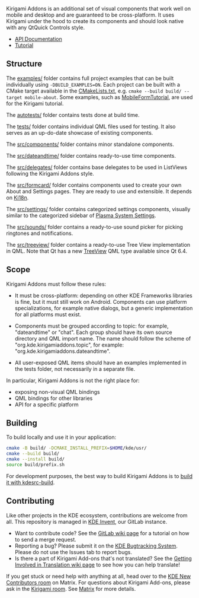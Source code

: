 <!--
SPDX-FileCopyrightText: 2019 David Edmundson <kde@davidedmundson.co.uk>
SPDX-FileCopyrightText: 2020 Nicolas Fella <nicolas.fella@gmx.de>
SPDX-License-Identifier: CC-BY-SA-4.0
-->

Kirigami Addons is an additional set of visual components that work well on mobile and desktop and are guaranteed to be cross-platform. It uses Kirigami under the hood to create its components and should look native with any QtQuick Controls style.

* [API Documentation](https://api.kde.org/kirigami-addons/html/index.html)
* [Tutorial](https://develop.kde.org/docs/getting-started/kirigami/formcard-intro/)

## Structure

The [examples/](examples) folder contains full project examples that can be built individually using `-DBUILD_EXAMPLES=ON`. Each project can be built with a CMake target available in the [CMakeLists.txt](examples/CMakeLists.txt), e.g. `cmake --build build/ --target mobile-about`. Some examples, such as [MobileFormTutorial](examples/MobileFormTutorial), are used for the Kirigami tutorial.

The [autotests/](autotests) folder contains tests done at build time.

The [tests/](tests) folder contains individual QML files used for testing. It also serves as an up-do-date showcase of existing components.

The [src/components/](src/components) folder contains minor standalone components.

The [src/dateandtime/](src/dateandtime) folder contains ready-to-use time components.

The [src/delegates/](src/delegates) folder contains base delegates to be used in ListViews following the Kirigami Addons style.

The [src/formcard/](src/mobileform) folder contains components used to create your own About and Settings pages. They are ready to use and extensible. It depends on [Ki18n](https://api.kde.org/frameworks/ki18n/html/index.html).

The [src/settings/](src/settings) folder contains categorized settings components, visually similar to the categorized sidebar of [Plasma System Settings](https://invent.kde.org/plasma/systemsettings).

The [src/sounds/](src/sounds) folder contains a ready-to-use sound picker for picking ringtones and notifications.

The [src/treeview/](src/treeview) folder contains a ready-to-use Tree View implementation in QML. Note that Qt has a new [TreeView](https://doc.qt.io/qt-6/qml-qtquick-treeview.html) QML type available since Qt 6.4.

## Scope

Kirigami Addons must follow these rules:

- It must be cross-platform: depending on other KDE Frameworks libraries is fine, but it must still work on Android. Components can use platform specializations, for example native dialogs, but a generic implementation for all platforms must exist.

- Components must be grouped according to topic: for example, "dateandtime" or "chat". Each group should have its own source directory and QML import name. The name should follow the scheme of "org.kde.kirigamiaddons.topic", for example: "org.kde.kirigamiaddons.dateandtime".

- All user-exposed QML items should have an examples implemented in the tests folder, not necessarily in a separate file.

In particular, Kirigami Addons is not the right place for:

- exposing non-visual QML bindings
- QML bindings for other libraries
- API for a specific platform

## Building

To build locally and use it in your application:

```bash
cmake -B build/ -DCMAKE_INSTALL_PREFIX=$HOME/kde/usr/
cmake --build build/
cmake --install build/
source build/prefix.sh
```

For development purposes, the best way to build Kirigami Addons is to [build it with kdesrc-build](https://community.kde.org/Get_Involved/development/Build_software_with_kdesrc-build).

## Contributing

Like other projects in the KDE ecosystem, contributions are welcome from all. This repository is managed
in [KDE Invent](https://invent.kde.org/libraries/kirgiami-addons), our GitLab instance.

* Want to contribute code? See the [GitLab wiki page](https://community.kde.org/Infrastructure/GitLab) for a tutorial on
  how to send a merge request.
* Reporting a bug? Please submit it on
  the [KDE Bugtracking System](https://bugs.kde.org/enter_bug.cgi?format=guided&product=kirigami-addons). Please do not
  use the Issues
  tab to report bugs.
* Is there a part of Kirigami Add-ons that's not translated? See
  the [Getting Involved in Translation wiki page](https://community.kde.org/Get_Involved/translation) to see how
  you can help translate!

If you get stuck or need help with anything at all, head over to
the [KDE New Contributors room](https://go.kde.org/matrix/#/#kde-welcome:kde.org) on Matrix. For questions about
Kirigami Add-ons, please ask in the [Kirigami room](https://go.kde.org/matrix/#/#kirigami:kde.org).
See [Matrix](https://community.kde.org/Matrix) for more details.

